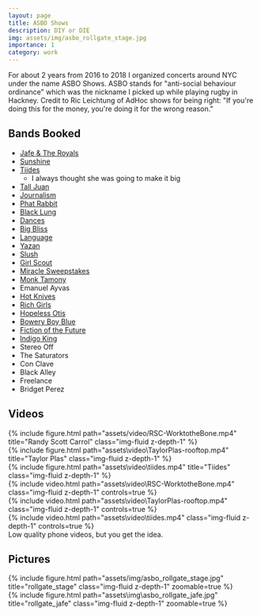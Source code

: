 ```yaml
---
layout: page
title: ASBO Shows
description: DIY or DIE
img: assets/img/asbo_rollgate_stage.jpg
importance: 1
category: work
---
```


For about 2 years from 2016 to 2018 I organized concerts around NYC under the name ASBO Shows. ASBO stands for "anti-social behaviour ordinance" which was the nickname I picked up while playing rugby in Hackney. Credit to Ric Leichtung of AdHoc shows for being right: "If you're doing this for the money, you're doing it for the wrong reason."

## Bands Booked
- [Jafe & The Royals](https://www.jafepaulino.com/)
- [Sunshine](https://sunshinemusic.bandcamp.com/album/ep)
- [Tiides](https://open.spotify.com/album/45iL6VDYTB2qHSUDwwVnVU?si=97zY8EVYTQG3y6emqBRhqA)
  - I always thought she was going to make it big
- [Tall Juan](https://talljuan.bandcamp.com/)
- [Journalism](https://journalism.bandcamp.com/)
- [Phat Rabbit](https://phatrabbit.bandcamp.com/)
- [Black Lung](https://open.spotify.com/artist/6nlUvNHe3PxYDLR3FyYz2H?si=OZIjCjmYTTypRbHJBcfHTQ)
- [Dances](https://dances.bandcamp.com/) 
- [Big Bliss](https://bigblissesr.bandcamp.com/releases) 
- [Language](https://languagenyc.bandcamp.com/) 
- [Yazan](http://music.yazan.co/)
- [Slush](slushies.bandcamp.com) 
- [Girl Scout](http://girlscoutsucks.bandcamp.com)
- [Miracle Sweepstakes](http://miraclesweepstakes.bandcamp.com)
- [Monk Tamony](http://soundcloud.com/monktamony) 
- Emanuel Ayvas
- [Hot Knives](https://hotknivesworld.bandcamp.com/album/static-bloom-ep)
- [Rich Girls](https://richgirls1.bandcamp.com/music)
- [Hopeless Otis](https://hopelessotis.bandcamp.com/music)
- [Bowery Boy Blue](https://open.spotify.com/artist/0zbMGnWqjBfuRZW74f0q4R?si=IeWxBDL9RRq8ZijWUIiRMQ)
- [Fiction of the Future](https://open.spotify.com/artist/4X78YysBsTkhEOwlM96n07?si=S3xiu1YGTca88MHB7hXHfw)
- [Indigo King](https://open.spotify.com/artist/4OEdUuGKmHHDbyTg3Ms7D2?si=IfyOPYkySe-834DcSY1bBQ)
- Stereo Off
- The Saturators
- Con Clave
- Black Alley
- Freelance
- Bridget Perez

## Videos



<div class="container">
<div class="row">
    <div class="col-sm mt-3 mt-md-0">
        {% include figure.html path="assets/video/RSC-WorktotheBone.mp4" title="Randy Scott Carrol" class="img-fluid z-depth-1" %}
    </div>
    <div class="col-sm mt-3 mt-md-0">
        {% include figure.html path="assets\video\TaylorPlas-rooftop.mp4" title="Taylor Plas" class="img-fluid z-depth-1" %}
    </div>
    <div class="col-sm mt-3 mt-md-0">
        {% include figure.html path="assets\video\tiides.mp4" title="Tiides" class="img-fluid z-depth-1" %}
    </div>
</div>
</div>

<div class="row mt-3">
    <div class="col-sm mt-3 mt-md-0">
        {% include video.html path="assets\video\RSC-WorktotheBone.mp4" class="img-fluid z-depth-1" controls=true %}
    </div>
    <div class="col-sm mt-3 mt-md-0">
        {% include video.html path="assets\video\TaylorPlas-rooftop.mp4" class="img-fluid z-depth-1" controls=true %}
    </div>
    <div class="col-sm mt-3 mt-md-0">
        {% include video.html path="assets\video\tiides.mp4" class="img-fluid z-depth-1" controls=true %}
    </div>
</div>
<div class="caption">
    Low quality phone videos, but you get the idea.
</div>

## Pictures

<div class="container">
<div class="row">
    <div class="col-sm mt-3 mt-md-0">
        {% include figure.html path="assets/img/asbo_rollgate_stage.jpg" title="rollgate_stage" class="img-fluid z-depth-1" zoomable=true %}
    </div>
    <div class="col-sm mt-3 mt-md-0">
        {% include figure.html path="assets\img\asbo_rollgate_jafe.jpg" title="rollgate_jafe" class="img-fluid z-depth-1" zoomable=true %}
    </div>
</div>
</div>

